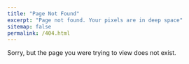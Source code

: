 ```yaml
---
title: "Page Not Found"
excerpt: "Page not found. Your pixels are in deep space"
sitemap: false
permalink: /404.html
---
```


Sorry, but the page you were trying to view does not exist.
